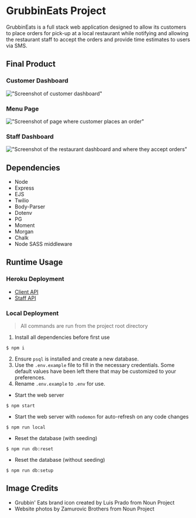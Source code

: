 # GrubbinEats Project

GrubbinEats is a full stack web application designed to allow its customers to place orders for pick-up at a local restaurant while notifying and allowing the restaurant staff to accept the orders and provide time estimates to users via SMS.

## Final Product

### Customer Dashboard
!["Screenshot of customer dashboard"](https://github.com/joshtantan/grubbineats/blob/master/docs/customer_dashboard.png?raw=true) 
### Menu Page
!["Screenshot of page where customer places an order"](https://github.com/joshtantan/grubbineats/blob/master/docs/customer_ordering_page.png?raw=true) 
### Staff Dashboard
!["Screenshot of the restaurant dashboard and where they accept orders"](https://github.com/joshtantan/grubbineats/blob/master/docs/restaurant_dashboard.png?raw=true)

## Dependencies

- Node
- Express
- EJS
- Twilio
- Body-Parser
- Dotenv
- PG
- Moment
- Morgan
- Chalk
- Node SASS middleware

## Runtime Usage

### Heroku Deployment

- [Client API](https://grubbineats-staging.herokuapp.com/client)
- [Staff API](https://grubbineats-staging.herokuapp.com/staff)

### Local Deployment

> All commands are run from the project root directory
1. Install all dependencies before first use
```shell
$ npm i
```
2. Ensure `psql` is installed and create a new database.
3. Use the `.env.example` file to fill in the necessary credentials. Some default values have been left there that may be customized to your preferences.
4. Rename `.env.example` to `.env` for use.
- Start the web server
```shell
$ npm start
```
- Start the web server with `nodemon` for auto-refresh on any code changes
```shell
$ npm run local
```
- Reset the database (with seeding)
```shell
$ npm run db:reset
```
- Reset the database (without seeding)
```shell
$ npm run db:setup
```

## Image Credits

- Grubbin' Eats brand icon created by Luis Prado from Noun Project
- Website photos by Zamurovic Brothers from Noun Project
